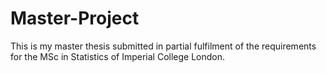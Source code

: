 # Master-Project
This is my master thesis submitted in partial fulfilment of the requirements for the MSc in Statistics of Imperial College London.

